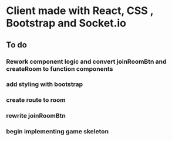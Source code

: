 # Client made with React, CSS , Bootstrap and Socket.io

## To do

### Rework component logic and convert joinRoomBtn and createRoom to function components
### add styling with bootstrap
### create route to room
### rewrite joinRoomBtn
### begin implementing game skeleton
